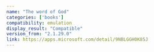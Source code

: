 ```yaml
---
name: "The word of God"
categories: ['books']
compatibility: emulation
display_result: "Compatible"
version_from: "2.1.29.0"
link: https://apps.microsoft.com/detail/9NBLGGH0K85J
---
```

